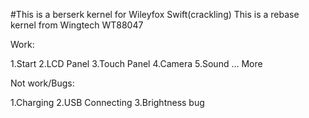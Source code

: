 #This is a berserk kernel for Wileyfox Swift(crackling)
 This is a rebase kernel from Wingtech WT88047
 
 Work:
 
  1.Start
  2.LCD Panel
  3.Touch Panel
  4.Camera
  5.Sound
  ... More
 
 Not work/Bugs:
 
  1.Charging
  2.USB Connecting
  3.Brightness bug
